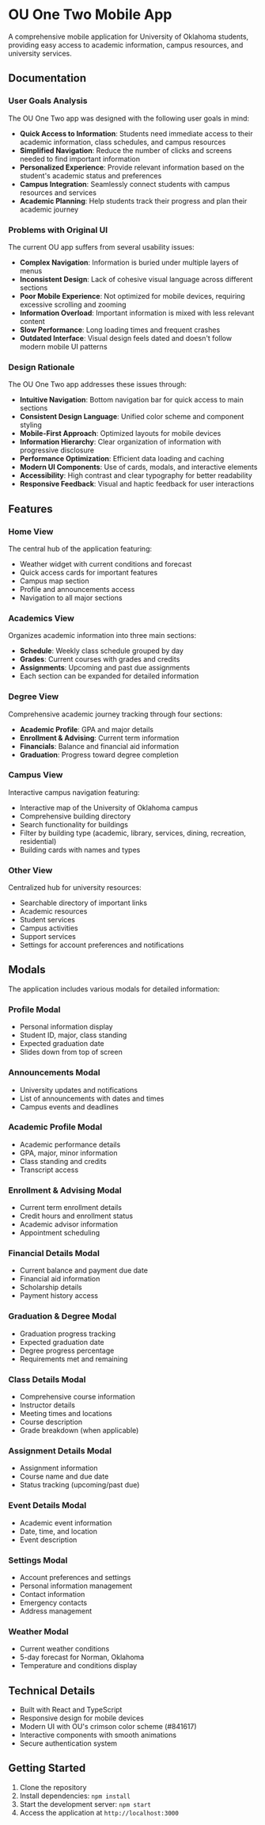 # OU One Two Mobile App

A comprehensive mobile application for University of Oklahoma students, providing easy access to academic information, campus resources, and university services.

## Documentation

### User Goals Analysis

The OU One Two app was designed with the following user goals in mind:

- **Quick Access to Information**: Students need immediate access to their academic information, class schedules, and campus resources
- **Simplified Navigation**: Reduce the number of clicks and screens needed to find important information
- **Personalized Experience**: Provide relevant information based on the student's academic status and preferences
- **Campus Integration**: Seamlessly connect students with campus resources and services
- **Academic Planning**: Help students track their progress and plan their academic journey

### Problems with Original UI

The current OU app suffers from several usability issues:

- **Complex Navigation**: Information is buried under multiple layers of menus
- **Inconsistent Design**: Lack of cohesive visual language across different sections
- **Poor Mobile Experience**: Not optimized for mobile devices, requiring excessive scrolling and zooming
- **Information Overload**: Important information is mixed with less relevant content
- **Slow Performance**: Long loading times and frequent crashes
- **Outdated Interface**: Visual design feels dated and doesn't follow modern mobile UI patterns

### Design Rationale

The OU One Two app addresses these issues through:

- **Intuitive Navigation**: Bottom navigation bar for quick access to main sections
- **Consistent Design Language**: Unified color scheme and component styling
- **Mobile-First Approach**: Optimized layouts for mobile devices
- **Information Hierarchy**: Clear organization of information with progressive disclosure
- **Performance Optimization**: Efficient data loading and caching
- **Modern UI Components**: Use of cards, modals, and interactive elements
- **Accessibility**: High contrast and clear typography for better readability
- **Responsive Feedback**: Visual and haptic feedback for user interactions

## Features

### Home View

The central hub of the application featuring:

- Weather widget with current conditions and forecast
- Quick access cards for important features
- Campus map section
- Profile and announcements access
- Navigation to all major sections

### Academics View

Organizes academic information into three main sections:

- **Schedule**: Weekly class schedule grouped by day
- **Grades**: Current courses with grades and credits
- **Assignments**: Upcoming and past due assignments
- Each section can be expanded for detailed information

### Degree View

Comprehensive academic journey tracking through four sections:

- **Academic Profile**: GPA and major details
- **Enrollment & Advising**: Current term information
- **Financials**: Balance and financial aid information
- **Graduation**: Progress toward degree completion

### Campus View

Interactive campus navigation featuring:

- Interactive map of the University of Oklahoma campus
- Comprehensive building directory
- Search functionality for buildings
- Filter by building type (academic, library, services, dining, recreation, residential)
- Building cards with names and types

### Other View

Centralized hub for university resources:

- Searchable directory of important links
- Academic resources
- Student services
- Campus activities
- Support services
- Settings for account preferences and notifications

## Modals

The application includes various modals for detailed information:

### Profile Modal

- Personal information display
- Student ID, major, class standing
- Expected graduation date
- Slides down from top of screen

### Announcements Modal

- University updates and notifications
- List of announcements with dates and times
- Campus events and deadlines

### Academic Profile Modal

- Academic performance details
- GPA, major, minor information
- Class standing and credits
- Transcript access

### Enrollment & Advising Modal

- Current term enrollment details
- Credit hours and enrollment status
- Academic advisor information
- Appointment scheduling

### Financial Details Modal

- Current balance and payment due date
- Financial aid information
- Scholarship details
- Payment history access

### Graduation & Degree Modal

- Graduation progress tracking
- Expected graduation date
- Degree progress percentage
- Requirements met and remaining

### Class Details Modal

- Comprehensive course information
- Instructor details
- Meeting times and locations
- Course description
- Grade breakdown (when applicable)

### Assignment Details Modal

- Assignment information
- Course name and due date
- Status tracking (upcoming/past due)

### Event Details Modal

- Academic event information
- Date, time, and location
- Event description

### Settings Modal

- Account preferences and settings
- Personal information management
- Contact information
- Emergency contacts
- Address management

### Weather Modal

- Current weather conditions
- 5-day forecast for Norman, Oklahoma
- Temperature and conditions display

## Technical Details

- Built with React and TypeScript
- Responsive design for mobile devices
- Modern UI with OU's crimson color scheme (#841617)
- Interactive components with smooth animations
- Secure authentication system

## Getting Started

1. Clone the repository
2. Install dependencies: `npm install`
3. Start the development server: `npm start`
4. Access the application at `http://localhost:3000`
